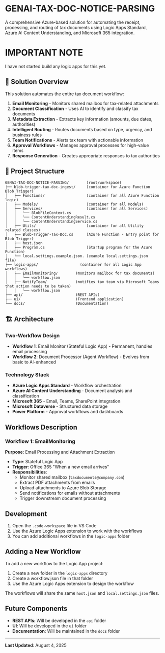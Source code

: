 # GENAI-TAX-DOC-NOTICE-PARSING

A comprehensive Azure-based solution for automating the receipt, processing, and routing of tax documents using Logic Apps Standard, Azure AI Content Understanding, and Microsoft 365 integration.

# IMPORTANT NOTE #
I have not started build any logic apps for this yet.

## 🎯 Solution Overview

This solution automates the entire tax document workflow:
1. **Email Monitoring** - Monitors shared mailbox for tax-related attachments
2. **Document Classification** - Uses AI to identify and classify tax documents
3. **Metadata Extraction** - Extracts key information (amounts, due dates, authorities)
4. **Intelligent Routing** - Routes documents based on type, urgency, and business rules
5. **Team Notifications** - Alerts tax team with actionable information
6. **Approval Workflows** - Manages approval processes for high-value items
7. **Response Generation** - Creates appropriate responses to tax authorities

## 📁 Project Structure

```
GENAI-TAX-DOC-NOTICE-PARSING/        (root/workspace)
├── blob-trigger-tax-doc-ingest/     (container for Azure Function Blob Trigger)
│   ├── Functions/                   (container for all Azure Function logic)
│   ├── Models/                      (container for all Models)
│   ├── Services/                    (container for all Services)
│   │   └── BlobFileContext.cs
│   │   └── ContentUnderstandingResult.cs
│   │   └── ContentUnderstandingService.cs
│   ├── Utils/                       (container for all Utility related classes)
│   ├── Blob-Trigger-Tax-Doc.cs      (Azure Function - Entry point for Blob Trigger)
│   ├── host.json   
│   ├── Program.cs                   (Startup program for the Azure Function)
│   └── local.settings.example.json. (example local.settings.json file)
├── logic-apps/                   (container for all Logic App workflows)
│   ├── EmailMonitoring/        (monitors mailbox for tax documents)
│   │   └── workflow.json
│   ├── NotifyTeam/             (notifies tax team via Microsoft Teams that action needs to be taken)
│   │   └── workflow.json
├── api/                        (REST APIs)
├── ui/                         (Frontend application)
└── docs/                       (Documentation)
```

## 🏗️ Architecture

### Two-Workflow Design
- **Workflow 1**: Email Monitor (Stateful Logic App) - Permanent, handles email processing
- **Workflow 2**: Document Processor (Agent Workflow) - Evolves from basic to AI-enhanced

### Technology Stack
- **Azure Logic Apps Standard** - Workflow orchestration
- **Azure AI Content Understanding** - Document analysis and classification
- **Microsoft 365** - Email, Teams, SharePoint integration
- **Microsoft Dataverse** - Structured data storage
- **Power Platform** - Approval workflows and dashboards

##  Workflows Description

### Workflow 1: EmailMonitoring
**Purpose**: Email Processing and Attachment Extraction
- **Type**: Stateful Logic App
- **Trigger**: Office 365 "When a new email arrives"
- **Responsibilities**:
  - Monitor shared mailbox (`taxdocuments@company.com`)
  - Extract PDF attachments from emails
  - Upload attachments to Azure Blob Storage
  - Send notifications for emails without attachments
  - Trigger downstream document processing

## Development

1. Open the `.code-workspace` file in VS Code
2. Use the Azure Logic Apps extension to work with the workflows
3. You can add additional workflows in the `logic-apps` folder

## Adding a New Workflow

To add a new workflow to the Logic App project:

1. Create a new folder in the `logic-apps` directory
2. Create a workflow.json file in that folder
3. Use the Azure Logic Apps extension to design the workflow

The workflows will share the same `host.json` and `local.settings.json` files.

## Future Components

- **REST APIs**: Will be developed in the `api` folder
- **UI**: Will be developed in the `ui` folder
- **Documentation**: Will be maintained in the `docs` folder

---

**Last Updated**: August 4, 2025
